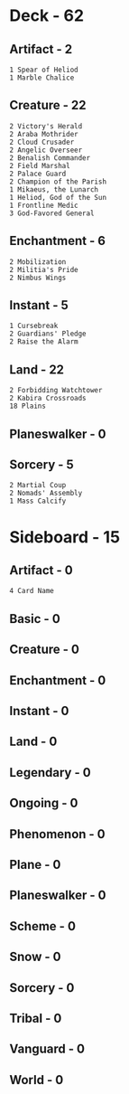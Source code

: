 # Deck - 62
## Artifact - 2
	1 Spear of Heliod
	1 Marble Chalice
## Creature - 22
	2 Victory's Herald
	2 Araba Mothrider
	2 Cloud Crusader
	2 Angelic Overseer
	2 Benalish Commander
	2 Field Marshal
	2 Palace Guard
	2 Champion of the Parish
	1 Mikaeus, the Lunarch
	1 Heliod, God of the Sun
	1 Frontline Medic
	3 God-Favored General
## Enchantment - 6
	2 Mobilization
	2 Militia's Pride
	2 Nimbus Wings
## Instant - 5
	1 Cursebreak
	2 Guardians' Pledge
	2 Raise the Alarm
## Land - 22
	2 Forbidding Watchtower
	2 Kabira Crossroads
	18 Plains
## Planeswalker - 0
## Sorcery - 5
	2 Martial Coup
	2 Nomads' Assembly
	1 Mass Calcify
	
# Sideboard - 15
## Artifact - 0
    4 Card Name
## Basic - 0
## Creature - 0
## Enchantment - 0
## Instant - 0
## Land - 0
## Legendary - 0
## Ongoing - 0
## Phenomenon - 0
## Plane - 0
## Planeswalker - 0
## Scheme - 0
## Snow - 0
## Sorcery - 0
## Tribal - 0
## Vanguard - 0
## World - 0
